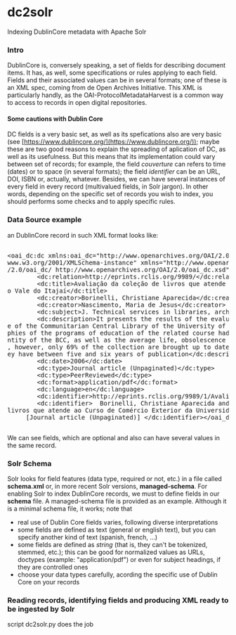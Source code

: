 # dc2solr
Indexing DublinCore metadata with Apache Solr
### Intro
DublinCore is, conversely speaking, a set of fields for describing document items. It has, as well, some specifications or rules applying to each field. Fields and their associated values can be in several formats; one of these is an XML spec, coming from de Open Archives Initiative.
This XML is particularly handly, as the OAI-ProtocolMetadataHarvest is a common way to access to records in open digital repositories.
#### Some cautions with Dublin Core
DC fields is a very basic set, as well as its spefications also are very basic (see [https://www.dublincore.org/](https://www.dublincore.org/)); maybe these are two good reasons to explain the spreading of aplication of DC, as well as its usefulness. But this means that its implementation could vary between set of records; for example, the field *couverture* can refers to time (dates) or to space (in several formats); the field *identifier* can be an URL, DOI, ISBN or, actually, whatever. Besides, we can have several instances of every field in every record (multivalued fields, in Solr jargon).
In other words, depending on the specific set of records you wish to index, you should performs some checks and to apply specific rules.
### Data Source example
an DublinCore record in such XML format looks like:

<pre>

&lt;oai_dc:dc xmlns:oai_dc="http://www.openarchives.org/OAI/2.0/oai_dc/" xmlns:dc="http://purl.org/dc/elements/1.1/" xmlns:xsi="http://
www.w3.org/2001/XMLSchema-instance" xmlns="http://www.openarchives.org/OAI/2.0/" xsi:schemaLocation="http://www.openarchives.org/OAI
/2.0/oai_dc/ http://www.openarchives.org/OAI/2.0/oai_dc.xsd"&gt;
        &lt;dc:relation&gt;http://eprints.rclis.org/9989/&lt;/dc:relation&gt;
        &lt;dc:title&gt;Avalia&#231;&#227;o da cole&#231;&#227;o de livros que atende ao Curso de Com&#233;rcio Exterior da Universidade d
o Vale do Itaja&#237;&lt;/dc:title&gt;
        &lt;dc:creator&gt;Borinelli, Christiane Aparecida&lt;/dc:creator&gt;
        &lt;dc:creator&gt;Nascimento, Maria de Jesus&lt;/dc:creator&gt;
        &lt;dc:subject&gt;J. Technical services in libraries, archives, museum.&lt;/dc:subject&gt;
        &lt;dc:description&gt;It presents the results of the evaluation of the collection of workmanships of the Course of Foreign commerc
e of the Communitarian Central Library of the University of the Valley of the Itaja&#237;. 175 workmanships cited in basic bibliogra
phies of the programs of education of the related course had been analyzed, and verified the number of units that consist in the qua
ntity of the BCC, as well as the average life, obsolescence and use of this quantity. The library possesss 89% of the cited headings
, however, only 69% of the collection are brought up to date editions. The average life of the cited workmanships is between that th
ey have between five and six years of publication&lt;/dc:description&gt;
        &lt;dc:date&gt;2006&lt;/dc:date&gt;
        &lt;dc:type&gt;Journal article (Unpaginated)&lt;/dc:type&gt;
        &lt;dc:type&gt;PeerReviewed&lt;/dc:type&gt;
        &lt;dc:format&gt;application/pdf&lt;/dc:format&gt;
        &lt;dc:language&gt;en&lt;/dc:language&gt;
        &lt;dc:identifier&gt;http://eprints.rclis.org/9989/1/Avalia%C3%A7%C3%A3o_de_cole%C3%A7%C3%A3o.pdf&lt;/dc:identifier&gt;
        &lt;dc:identifier&gt;  Borinelli, Christiane Aparecida and Nascimento, Maria de Jesus Avalia&#231;&#227;o da cole&#231;&#227;o de 
livros que atende ao Curso de Com&#233;rcio Exterior da Universidade do Vale do Itaja&#237;. Biblionline, 2006, vol. 2, n. 1 ano .  
     [Journal article (Unpaginated)] &lt;/dc:identifier&gt;&lt;/oai_dc:dc&gt;

</pre>

We can see fields, which are optional and also can have several values in the same record.

### Solr Schema
Solr looks for field features (data type, required or not, etc.) in a file called **schema.xml** or, in more recent Solr versions, **managed-schema**.
For enabling Solr to index DublinCore records, we must to define fields in our **schema** file. A managed-schema file is provided as an example. Although it is a minimal schema file, it works; note that
- real use of Dublin Core fields varies, following diverse interpretations
- some fields are defined as text (general or english text), but you can specify another kind of text (spanish, french, ...)
- some fields are defined as *string* (that is, they can't be tokenized, stemmed, etc.); this can be good for normalized values as URLs, doctypes (example: "application/pdf") or even for subject headings, if they are controlled ones
- choose your data types carefully, acording the specific use of Dublin Core on your records


### Reading records, identifying fields and producing XML ready to be ingested by Solr

script dc2solr.py does the job

